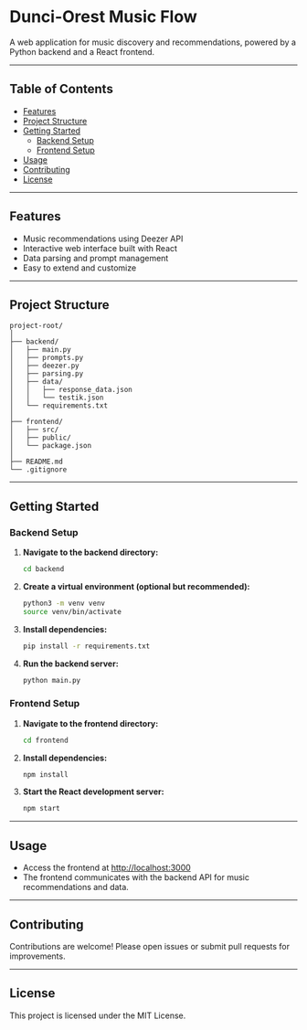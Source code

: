 # Dunci-Orest Music Flow

A web application for music discovery and recommendations, powered by a Python backend and a React frontend.

---

## Table of Contents

- [Features](#features)
- [Project Structure](#project-structure)
- [Getting Started](#getting-started)
  - [Backend Setup](#backend-setup)
  - [Frontend Setup](#frontend-setup)
- [Usage](#usage)
- [Contributing](#contributing)
- [License](#license)

---

## Features

- Music recommendations using Deezer API
- Interactive web interface built with React
- Data parsing and prompt management
- Easy to extend and customize

---

## Project Structure

```
project-root/
│
├── backend/
│   ├── main.py
│   ├── prompts.py
│   ├── deezer.py
│   ├── parsing.py
│   ├── data/
│   │   ├── response_data.json
│   │   └── testik.json
│   └── requirements.txt
│
├── frontend/
│   ├── src/
│   ├── public/
│   └── package.json
│
├── README.md
└── .gitignore
```

---

## Getting Started

### Backend Setup

1. **Navigate to the backend directory:**
   ```bash
   cd backend
   ```

2. **Create a virtual environment (optional but recommended):**
   ```bash
   python3 -m venv venv
   source venv/bin/activate
   ```

3. **Install dependencies:**
   ```bash
   pip install -r requirements.txt
   ```

4. **Run the backend server:**
   ```bash
   python main.py
   ```

### Frontend Setup

1. **Navigate to the frontend directory:**
   ```bash
   cd frontend
   ```

2. **Install dependencies:**
   ```bash
   npm install
   ```

3. **Start the React development server:**
   ```bash
   npm start
   ```

---

## Usage

- Access the frontend at [http://localhost:3000](http://localhost:3000)
- The frontend communicates with the backend API for music recommendations and data.

---

## Contributing

Contributions are welcome! Please open issues or submit pull requests for improvements.

---

## License

This project is licensed under the MIT License.